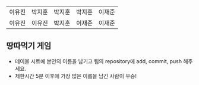 <table>
      <tbody>
        <tr>
          <td>이유진</td>
          <td>박지훈</td>
          <td>박지훈</td>
          <td>박지훈</td>
          <td>이재준</td>
        </tr>
        <tr>
          <td>이유진</td>
          <td>이유진</td>
          <td>박지훈</td>
          <td>이재준</td>
          <td>이재준</td>
        </tr>
      </tbody>
</table>

## 땅따먹기 게임

- 테이블 시트에 본인의 이름을 남기고 팀의 repository에 add, commit, push 해주세요.
- 제한시간 5분 이후에 가장 많은 이름을 남긴 사람이 우승!
